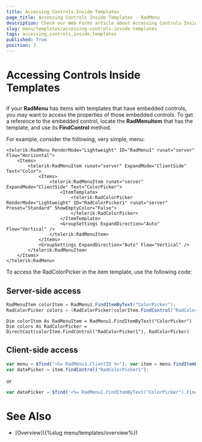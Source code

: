 ```yaml
---
title: Accessing Controls Inside Templates
page_title: Accessing Controls Inside Templates - RadMenu
description: Check our Web Forms article about Accessing Controls Inside Templates.
slug: menu/templates/accessing-controls-inside-templates
tags: accessing,controls,inside,templates
published: True
position: 3
---
```


# Accessing Controls Inside Templates

## 

If your **RadMenu** has items with templates that have embedded controls, you may want to access the properties of those embedded controls. To get a reference to the embedded control, locate the **RadMenuItem** that has the template, and use its **FindControl** method.

For example, consider the following, very simple, menu:

````ASP.NET
<telerik:RadMenu RenderMode="Lightweight" ID="RadMenu1" runat="server" Flow="Horizontal">
    <Items>
        <telerik:RadMenuItem runat="server" ExpandMode="ClientSide" Text="Color">
            <Items>
                <telerik:RadMenuItem runat="server" ExpandMode="ClientSide" Text="ColorPicker">
                    <ItemTemplate>
                        <telerik:RadColorPicker RenderMode="Lightweight" ID="RadColorPicker1" runat="server" Preset="Standard" ShowEmptyColor="False">
                        </telerik:RadColorPicker>
                    </ItemTemplate>
                    <GroupSettings ExpandDirection="Auto" Flow="Vertical" />
                </telerik:RadMenuItem>
            </Items>
            <GroupSettings ExpandDirection="Auto" Flow="Vertical" />
        </telerik:RadMenuItem>
    </Items>
</telerik:RadMenu>
````

To access the RadColorPicker in the item template, use the following code:

## Server-side access

````C#
RadMenuItem colorItem = RadMenu1.FindItemByText("ColorPicker"); 
RadColorPicker colors = (RadColorPicker)colorItem.FindControl("RadColorPicker1");
````
````VB.NET
Dim colorItem As RadMenuItem = RadMenu1.FindItemByText("ColorPicker")
Dim colors As RadColorPicker = DirectCast(colorItem.FindControl("RadColorPicker1"), RadColorPicker)
````


## Client-side access

````JavaScript
var menu = $find("<%= RadMenu1.ClientID %>"); var item = menu.findItemByText("ColorPicker");
var datePicker = item.findControl("RadColorPicker1");
````

or

````JavaScript
var datePicker = $find('<%= RadMenu1.FindItemByText("ColorPicker").FindControl("RadColorPicker1").ClientID %>');          
````



# See Also

 * [Overview]({%slug menu/templates/overview%})

